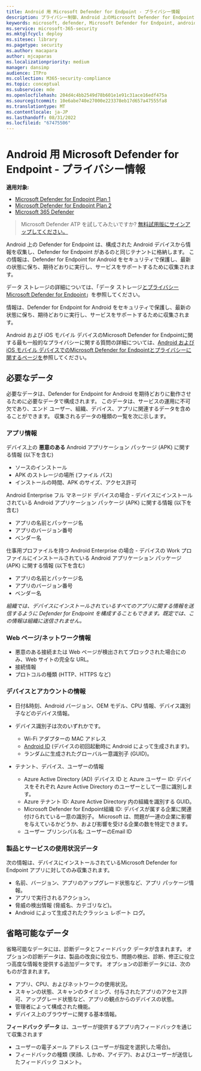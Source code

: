 ```yaml
---
title: Android 用 Microsoft Defender for Endpoint - プライバシー情報
description: プライバシー制御、Android 上のMicrosoft Defender for Endpointで収集された診断データに関するプライバシーと情報に影響を与えるポリシー設定を構成する方法。
keywords: microsoft, defender, Microsoft Defender for Endpoint, android, privacy, diagnostic
ms.service: microsoft-365-security
ms.mktglfcycl: deploy
ms.sitesec: library
ms.pagetype: security
ms.author: macapara
author: mjcaparas
ms.localizationpriority: medium
manager: dansimp
audience: ITPro
ms.collection: M365-security-compliance
ms.topic: conceptual
ms.subservice: mde
ms.openlocfilehash: 204d4c4bb2549d78b601e1e91c31ace16edf475a
ms.sourcegitcommit: 10e6abe740e27000e223378eb17d657a47555fa8
ms.translationtype: MT
ms.contentlocale: ja-JP
ms.lasthandoff: 08/31/2022
ms.locfileid: "67475506"
---
```

# <a name="microsoft-defender-for-endpoint-on-android---privacy-information"></a>Android 用 Microsoft Defender for Endpoint - プライバシー情報

**適用対象:**
- [Microsoft Defender for Endpoint Plan 1](https://go.microsoft.com/fwlink/p/?linkid=2154037)
- [Microsoft Defender for Endpoint Plan 2](https://go.microsoft.com/fwlink/p/?linkid=2154037)
- [Microsoft 365 Defender](https://go.microsoft.com/fwlink/?linkid=2118804)

> Microsoft Defender ATP を試してみたいですか? [無料試用版にサインアップしてください。](https://signup.microsoft.com/create-account/signup?products=7f379fee-c4f9-4278-b0a1-e4c8c2fcdf7e&ru=https://aka.ms/MDEp2OpenTrial?ocid=docs-wdatp-exposedapis-abovefoldlink)

Android 上の Defender for Endpoint は、構成された Android デバイスから情報を収集し、Defender for Endpoint があるのと同じテナントに格納します。 この情報は、Defender for Endpoint for Android をセキュリティで保護し、最新の状態に保ち、期待どおりに実行し、サービスをサポートするために収集されます。

データ ストレージの詳細については、「データ ストレージ[とプライバシー Microsoft Defender for Endpoint](data-storage-privacy.md)」を参照してください。

情報は、Defender for Endpoint for Android をセキュリティで保護し、最新の状態に保ち、期待どおりに実行し、サービスをサポートするために収集されます。

Android および iOS モバイル デバイスのMicrosoft Defender for Endpointに関する最も一般的なプライバシーに関する質問の詳細については、[Android および iOS モバイル デバイスでのMicrosoft Defender for Endpointとプライバシーに関するページを](https://support.microsoft.com/topic/microsoft-defender-for-endpoint-and-your-privacy-on-android-and-ios-mobile-devices-4109bc54-8ec5-4433-9c33-d359b75ac22a)参照してください。

## <a name="required-data"></a>必要なデータ

必要なデータは、Defender for Endpoint for Android を期待どおりに動作させるために必要なデータで構成されます。 このデータは、サービスの運用に不可欠であり、エンド ユーザー、組織、デバイス、アプリに関連するデータを含めることができます。 収集されるデータの種類の一覧を次に示します。

### <a name="app-information"></a>アプリ情報

デバイス上の **悪意のある** Android アプリケーション パッケージ (APK) に関する情報 (以下を含む)

- ソースのインストール
- APK のストレージの場所 (ファイル パス)
- インストールの時間、APK のサイズ、アクセス許可

Android Enterprise フル マネージド デバイスの場合 - デバイスにインストールされている Android アプリケーション パッケージ (APK) に関する情報 (以下を含む)

- アプリの名前とパッケージ名
- アプリのバージョン番号
- ベンダー名

仕事用プロファイルを持つ Android Enterprise の場合 - デバイスの Work プロファイルにインストールされている Android アプリケーション パッケージ (APK) に関する情報 (以下を含む)

- アプリの名前とパッケージ名
- アプリのバージョン番号
- ベンダー名

*組織では、デバイスにインストールされているすべてのアプリに関する情報を送信するように Defender for Endpoint を構成することもできます。既定では、この情報は組織に送信されません。*


### <a name="web-page--network-information"></a>Web ページ/ネットワーク情報

- 悪意のある接続または Web ページが検出されてブロックされた場合にのみ、Web サイトの完全な URL。
- 接続情報
- プロトコルの種類 (HTTP、HTTPS など)

### <a name="device-and-account-information"></a>デバイスとアカウントの情報

- 日付&時刻、Android バージョン、OEM モデル、CPU 情報、デバイス識別子などのデバイス情報。
- デバイス識別子は次のいずれかです。
  - Wi-Fi アダプターの MAC アドレス
  - [Android ID](https://developer.android.com/reference/android/provider/Settings.Secure#ANDROID_ID) (デバイスの初回起動時に Android によって生成されます)。
  - ランダムに生成されたグローバル一意識別子 (GUID)。

- テナント、デバイス、ユーザーの情報
  - Azure Active Directory (AD) デバイス ID と Azure ユーザー ID: デバイスをそれぞれ Azure Active Directory のユーザーとして一意に識別します。
  - Azure テナント ID: Azure Active Directory 内の組織を識別する GUID。
  - Microsoft Defender for Endpoint組織 ID: デバイスが属する企業に関連付けられている一意の識別子。 Microsoft は、問題が一連の企業に影響を与えているかどうか、および影響を受ける企業の数を特定できます。
  - ユーザー プリンシパル名: ユーザーのEmail ID

### <a name="product-and-service-usage-data"></a>製品とサービスの使用状況データ

次の情報は、デバイスにインストールされているMicrosoft Defender for Endpoint アプリに対してのみ収集されます。 

- 名前、バージョン、アプリのアップグレード状態など、アプリ パッケージ情報。
- アプリで実行されるアクション。
- 脅威の検出情報 (脅威名、カテゴリなど)。
- Android によって生成されたクラッシュ レポート ログ。

## <a name="optional-data"></a>省略可能なデータ

省略可能なデータには、診断データとフィードバック データが含まれます。 オプションの診断データは、製品の改良に役立ち、問題の検出、診断、修正に役立つ高度な情報を提供する追加データです。 オプションの診断データには、次のものが含まれます。

- アプリ、CPU、およびネットワークの使用状況。
- スキャンの状態、スキャンのタイミング、付与されたアプリのアクセス許可、アップグレード状態など、アプリの観点からのデバイスの状態。
- 管理者によって構成された機能。
- デバイス上のブラウザーに関する基本情報。

**フィードバック データ** は、ユーザーが提供するアプリ内フィードバックを通じて収集されます

- ユーザーの電子メール アドレス (ユーザーが指定を選択した場合)。
- フィードバックの種類 (笑顔、しかめ、アイデア)、およびユーザーが送信したフィードバック コメント。
